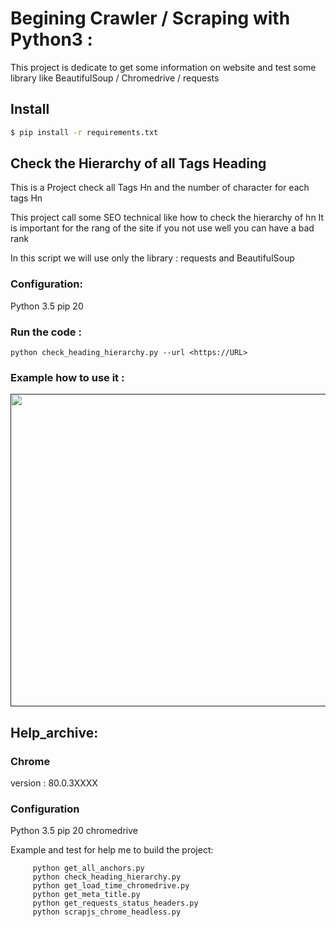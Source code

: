 # Begining Crawler / Scraping with Python3 :
This project is dedicate to get some information on website and test some library like BeautifulSoup / Chromedrive / requests  

## Install
```bash
$ pip install -r requirements.txt
```
## Check the Hierarchy of all Tags Heading 
This is a Project check all Tags Hn and the number of character for each tags Hn

This project call some SEO technical like how to check the hierarchy of hn
It is important for the rang of the site if you not use well you can have a bad rank 

In this script we will use only the library : requests and BeautifulSoup

### Configuration: 
Python 3.5 
pip 20 

### Run the code :
```
python check_heading_hierarchy.py --url <https://URL>
```
### Example how to use it : 
<a href="">
    <p align="center">
      <img width="800" height="500" src="">
    </p>
</a>

## Help_archive:
### Chrome 
version : 80.0.3XXXX 

### Configuration 
Python 3.5 
pip 20 
chromedrive

Example and test for help me to build the project:
```
	 python get_all_anchors.py
	 python check_heading_hierarchy.py
	 python get_load_time_chromedrive.py
	 python get_meta_title.py
	 python get_requests_status_headers.py
	 python scrapjs_chrome_headless.py
```
	 

